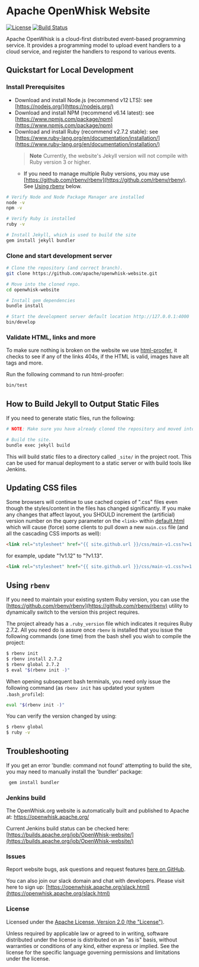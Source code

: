 <!--
#
# Licensed to the Apache Software Foundation (ASF) under one or more
# contributor license agreements.  See the NOTICE file distributed with
# this work for additional information regarding copyright ownership.
# The ASF licenses this file to You under the Apache License, Version 2.0
# (the "License"); you may not use this file except in compliance with
# the License.  You may obtain a copy of the License at
#
#     http://www.apache.org/licenses/LICENSE-2.0
#
# Unless required by applicable law or agreed to in writing, software
# distributed under the License is distributed on an "AS IS" BASIS,
# WITHOUT WARRANTIES OR CONDITIONS OF ANY KIND, either express or implied.
# See the License for the specific language governing permissions and
# limitations under the License.
#
-->

# Apache OpenWhisk Website

[![License](https://img.shields.io/badge/license-Apache--2.0-blue.svg)](http://www.apache.org/licenses/LICENSE-2.0) 
[![Build Status](https://travis-ci.com/apache/openwhisk-website.svg?branch=master)](https://travis-ci.com/github/apache/openwhisk-website)

Apache OpenWhisk is a cloud-first distributed event-based programming service. It provides a programming model to upload event handlers to a cloud service, and register the handlers to respond to various events.

## Quickstart for Local Development

### Install Prerequisites

- Download and install Node.js (recommend v12 LTS): see [https://nodejs.org/](https://nodejs.org/)
- Download and install NPM (recommend v6.14 latest): see [https://www.npmjs.com/package/npm](https://www.npmjs.com/package/npm)
- Download and install Ruby (recommend v2.7.2 stable): see [https://www.ruby-lang.org/en/documentation/installation/](https://www.ruby-lang.org/en/documentation/installation/)
    > **Note** Currently, the website's Jekyll version will not compile with Ruby version 3 or higher.
    - If you need to manage multiple Ruby versions, you may use [https://github.com/rbenv/rbenv](https://github.com/rbenv/rbenv). See [Using rbenv](#using-rbenv) below.


```sh
# Verify Node and Node Package Manager are installed
node -v
npm -v

# Verify Ruby is installed
ruby -v

# Install Jekyll, which is used to build the site
gem install jekyll bundler
```

### Clone and start development server

```sh
# Clone the repository (and correct branch).
git clone https://github.com/apache/openwhisk-website.git

# Move into the cloned repo.
cd openwhisk-website

# Install gem dependencies
bundle install

# Start the development server default location http://127.0.0.1:4000
bin/develop
```

### Validate HTML, links and more

To make sure nothing is broken on the website we use [html-proofer](https://github.com/gjtorikian/html-proofer),
it checks to see if any of the links 404s, if the HTML is valid, images have alt tags and more.

Run the following command to run html-proofer:

```sh
bin/test
```

## How to Build Jekyll to Output Static Files

If you need to generate static files, run the following:

```sh
# NOTE: Make sure you have already cloned the repository and moved into the directory.

# Build the site.
bundle exec jekyll build
```

This will build static files to a directory called `_site/` in the project root. This can be used for manual deployment to a static server or with build tools like Jenkins.

## Updating CSS files

Some browsers will continue to use cached copies of ".css" files even though the styles/content in the files has changed significantly.  If you make any changes that affect layout, you SHOULD increment the (artificial) version number on the query parameter on the ```<link>``` within [default.html](_layouts/default.html) which will cause (force) some clients to pull down a new ```main.css``` file (and all the cascading CSS imports as well):

```html
<link rel="stylesheet" href="{{ site.github.url }}/css/main-v1.css?v=1.12">
```

for example, update "?v1.12" to "?v1.13".

```html
<link rel="stylesheet" href="{{ site.github.url }}/css/main-v1.css?v=1.13">
```

## Using `rbenv`

If you need to maintain your existing system Ruby version, you can use the [https://github.com/rbenv/rbenv](https://github.com/rbenv/rbenv) utility to dynamically switch to the version this project requires.

The project already has a `.ruby_version` file which indicates it requires Ruby 2.7.2.  All you need do is assure once `rbenv` is installed that you issue the following commands (one time) from the bash shell you wish to compile the project:

```sh
$ rbenv init
$ rbenv install 2.7.2
$ rbenv global 2.7.2
$ eval "$(rbenv init -)"
```

When opening subsequent bash terminals, you need only issue the following command (as `rbenv init` has updated your system `.bash_profile`):

```sh
eval "$(rbenv init -)"
```

You can verify the version changed by using:

```sh
$ rbenv global
$ ruby -v
```

## Troubleshooting

If you get an error 'bundle: command not found' attempting to build the site, you may need to manually install the 'bundler' package:

```sh
 gem install bundler
```

### Jenkins build

The OpenWhisk.org website is automatically built and published to Apache at:
https://openwhisk.apache.org/

Current Jenkins build status can be checked here:
[https://builds.apache.org/job/OpenWhisk-website/](https://builds.apache.org/job/OpenWhisk-website/)

### Issues

Report website bugs, ask questions and request features [here on GitHub](https://github.com/apache/openwhisk-website/issues).

You can also join our slack domain and chat with developers. Please visit here to sign up:
[https://openwhisk.apache.org/slack.html](https://openwhisk.apache.org/slack.html)

### License

Licensed under the [Apache License, Version 2.0 (the "License")](http://www.apache.org/licenses/LICENSE-2.0.html).

Unless required by applicable law or agreed to in writing, software distributed under the license is distributed on an "as is" basis, without warranties or conditions of any kind, either express or implied. See the license for the specific language governing permissions and limitations under the license.
